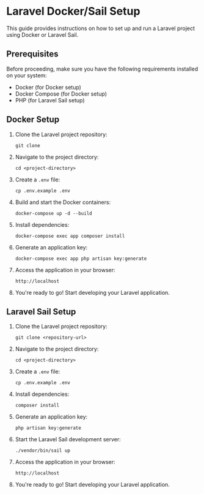 
# Laravel Docker/Sail Setup

This guide provides instructions on how to set up and run a Laravel project using Docker or Laravel Sail.

## Prerequisites

Before proceeding, make sure you have the following requirements installed on your system:

- Docker (for Docker setup)
- Docker Compose (for Docker setup)
- PHP (for Laravel Sail setup)

## Docker Setup

1. Clone the Laravel project repository:

   ````shell
   git clone

   ````

2. Navigate to the project directory:

   ````shell
   cd <project-directory>
   ````

3. Create a `.env` file:

   ````shell
   cp .env.example .env
   ````

4. Build and start the Docker containers:

   ````shell
   docker-compose up -d --build
   ````

5. Install dependencies:

   ````shell
   docker-compose exec app composer install
   ````

6. Generate an application key:

   ````shell
   docker-compose exec app php artisan key:generate
   ````

7. Access the application in your browser:

   ````
   http://localhost
   ````

8. You're ready to go! Start developing your Laravel application.

## Laravel Sail Setup

1. Clone the Laravel project repository:

   ````shell
   git clone <repository-url>
   ````

2. Navigate to the project directory:

   ````shell
   cd <project-directory>
   ````

3. Create a `.env` file:

   ````shell
   cp .env.example .env
   ````

4. Install dependencies:

   ````shell
   composer install
   ````

5. Generate an application key:

   ````shell
   php artisan key:generate
   ````

6. Start the Laravel Sail development server:

   ````shell
   ./vendor/bin/sail up
   ````

7. Access the application in your browser:

   ````
   http://localhost
   ````

8. You're ready to go! Start developing your Laravel application.
